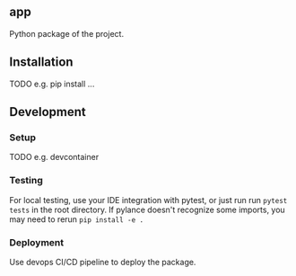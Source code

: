 ## app

Python package of the project.

## Installation

TODO e.g. pip install ...

## Development

### Setup

TODO e.g. devcontainer

### Testing

For local testing, use your IDE integration with pytest, or just run run `pytest tests` in the root directory.
If pylance doesn't recognize some imports, you may need to rerun `pip install -e .`

### Deployment

Use devops CI/CD pipeline to deploy the package.
